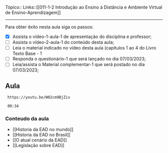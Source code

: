 Tópico::
Links::[[011-1-2 Introdução ao Ensino à Distância e Ambiente Virtual de Ensino-Aprendizagem]]

---

Para obter êxito nesta aula siga os passos:

- [x] Assista o vídeo-1-aula-1 de apresentação do disciplina e professor;
- [ ] Assista o vídeo-2-aula-1 do conteúdo desta aula;
- [ ] Leia o material indicado no vídeo desta aula (capítulos 1 ao 4 do Livro Texto Base - 1
- [ ] Responda o questionário-1 que será lançado no dia 07/03/2023;
- [ ] Leia/assista o Material complementar-1 que será postado no dia 07/03/2023;

## Aula

```timestamp-url 
 https://youtu.be/W02cm9BjZis
 ```

```timestamp 
 00:34
 ```
### Conteudo da aula

- [[Historia da EAD no mundo]]
- [[Historia da EAD no Brasil]]
- [[O atual cenário da EAD]]
- [[Legislação sobre EAD]]
